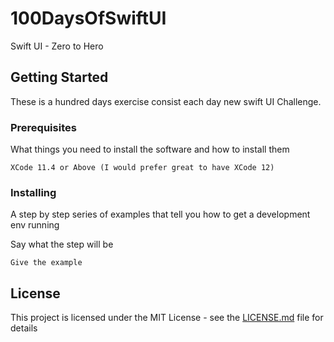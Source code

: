 # 100DaysOfSwiftUI

Swift UI - Zero to Hero

## Getting Started

These is a hundred days exercise consist each day new swift UI Challenge.

### Prerequisites

What things you need to install the software and how to install them

```
XCode 11.4 or Above (I would prefer great to have XCode 12)
```

### Installing

A step by step series of examples that tell you how to get a development env running

Say what the step will be

```
Give the example
```

## License

This project is licensed under the MIT License - see the [LICENSE.md](LICENSE.md) file for details

